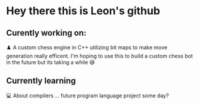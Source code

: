# Hey there this is Leon's github

## Curently working on:
♟️ A custom chess engine in C++ utilizing bit maps to make move generation really efficent. I'm hoping to use this to build a custom chess bot in the future but its taking a while 😅

## Currently learning
💻 About compilers ... future program language project some day?



